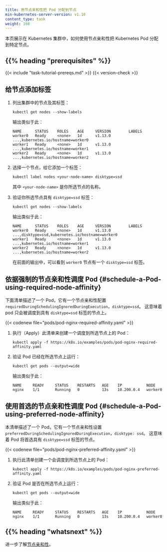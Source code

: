 ```yaml
---
title: 用节点亲和性把 Pod 分配到节点
min-kubernetes-server-version: v1.10
content_type: task
weight: 160
---
```


本页展示在 Kubernetes 集群中，如何使用节点亲和性把 Kubernetes Pod 分配到特定节点。

## {{% heading "prerequisites" %}}


{{< include "task-tutorial-prereqs.md" >}} {{< version-check >}}




## 给节点添加标签

1. 列出集群中的节点及其标签：

    ```shell
    kubectl get nodes --show-labels
    ```
    

    输出类似于此：

    ```
    NAME      STATUS    ROLES    AGE     VERSION        LABELS
    worker0   Ready     <none>   1d      v1.13.0        ...,kubernetes.io/hostname=worker0
    worker1   Ready     <none>   1d      v1.13.0        ...,kubernetes.io/hostname=worker1
    worker2   Ready     <none>   1d      v1.13.0        ...,kubernetes.io/hostname=worker2
    ```

2. 选择一个节点，给它添加一个标签：

    ```shell
    kubectl label nodes <your-node-name> disktype=ssd
    ```


    其中 `<your-node-name>` 是你所选节点的名称。

3. 验证你所选节点具有 `disktype=ssd` 标签：

    ```shell
    kubectl get nodes --show-labels
    ```


    输出类似于此：

    ```
    NAME      STATUS    ROLES    AGE     VERSION        LABELS
    worker0   Ready     <none>   1d      v1.13.0        ...,disktype=ssd,kubernetes.io/hostname=worker0
    worker1   Ready     <none>   1d      v1.13.0        ...,kubernetes.io/hostname=worker1
    worker2   Ready     <none>   1d      v1.13.0        ...,kubernetes.io/hostname=worker2
    ```


    在前面的输出中，可以看到 `worker0` 节点有一个 `disktype=ssd` 标签。

## 依据强制的节点亲和性调度 Pod  {#schedule-a-Pod-using-required-node-affinity}

下面清单描述了一个 Pod，它有一个节点亲和性配置 `requiredDuringSchedulingIgnoredDuringExecution`，`disktype=ssd`。
这意味着 pod 只会被调度到具有 `disktype=ssd` 标签的节点上。

{{< codenew file="pods/pod-nginx-required-affinity.yaml" >}}

1. 执行（Apply）此清单来创建一个调度到所选节点上的 Pod：

    ```shell
    kubectl apply -f https://k8s.io/examples/pods/pod-nginx-required-affinity.yaml
    ```

2. 验证 Pod 已经在所选节点上运行：

    ```shell
    kubectl get pods --output=wide
    ```


    输出类似于此：

    ```
    NAME     READY     STATUS    RESTARTS   AGE    IP           NODE
    nginx    1/1       Running   0          13s    10.200.0.4   worker0
    ```
    
## 使用首选的节点亲和性调度 Pod {#schedule-a-Pod-using-preferred-node-affinity}

本清单描述了一个 Pod，它有一个节点亲和性设置 `preferredDuringSchedulingIgnoredDuringExecution`，`disktype: ssd`。
这意味着 Pod 将首选具有 `disktype=ssd` 标签的节点。

{{< codenew file="pods/pod-nginx-preferred-affinity.yaml" >}}

1. 执行此清单创建一个会调度到所选节点上的 Pod：
    
    ```shell
    kubectl apply -f https://k8s.io/examples/pods/pod-nginx-preferred-affinity.yaml
    ```

2. 验证 Pod 是否在所选节点上运行：
   
    ```shell
    kubectl get pods --output=wide
    ```


    输出类似于此：
    
    ```
    NAME     READY     STATUS    RESTARTS   AGE    IP           NODE
    nginx    1/1       Running   0          13s    10.200.0.4   worker0
    ```



## {{% heading "whatsnext" %}}

进一步了解[节点亲和性](/zh-cn/docs/concepts/scheduling-eviction/assign-pod-node/#node-affinity)。
